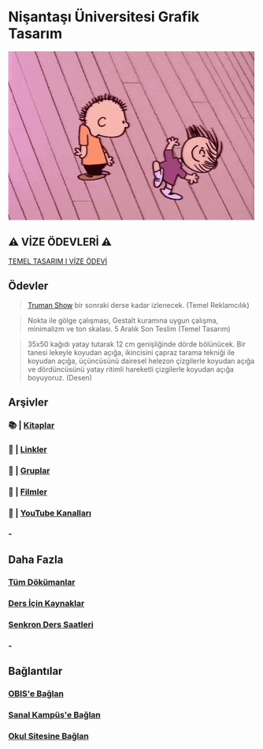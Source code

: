 # Nişantaşı Üniversitesi Grafik Tasarım

![dance](assets/img/dance.gif)
## ⚠️ **VİZE ÖDEVLERİ** ⚠️
[TEMEL TASARIM I VİZE ÖDEVİ](homework-info.md)

## **Ödevler**

> [Truman Show](https://bit.ly/3lpa6J7) bir sonraki derse kadar izlenecek. (Temel Reklamcılık)

> Nokta ile gölge çalışması, Gestalt kuramına uygun çalışma, minimalizm ve ton skalası. 5 Aralık Son Teslim (Temel Tasarım)

> 35x50 kağıdı yatay tutarak 12 cm genişliğinde dörde bölünücek. Bir tanesi lekeyle koyudan açığa, ikincisini çapraz tarama tekniği ile koyudan açığa, üçüncüsünü dairesel helezon çizgilerle koyudan açığa ve dördüncüsünü yatay ritimli hareketli çizgilerle koyudan açığa boyuyoruz. (Desen)

## **Arşivler**
### 📚 | [Kitaplar](archive/books.md)
### 🔗 | [Linkler](archive/links.md)
### 👥 | [Gruplar](archive/groups.md)
### 🍿 | [Filmler](archive/movies.md)
### 🎥 | [YouTube Kanalları](archive/youtubeC.md)
### -

## **Daha Fazla**
### [Tüm Dökümanlar](https://drive.google.com/drive/folders/1NMRJ80z9VtA0uERTgJDy8xhZTq26kvNU?usp=sharing)
### [Ders İçin Kaynaklar](sources/sources.md)
### [Senkron Ders Saatleri](meeting.md)
### -

## **Bağlantılar**
### [OBIS'e Bağlan](https://obis.nisantasi.edu.tr)
### [Sanal Kampüs'e Bağlan](https://sanalkampus.nisantasi.edu.tr)
### [Okul Sitesine Bağlan](http://myo.nisantasi.edu.tr)
